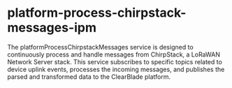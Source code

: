 # platform-process-chirpstack-messages-ipm
The platformProcessChirpstackMessages service is designed to continuously process and handle messages from ChirpStack, a LoRaWAN Network Server stack. This service subscribes to specific topics related to device uplink events, processes the incoming messages, and publishes the parsed and transformed data to the ClearBlade platform.
